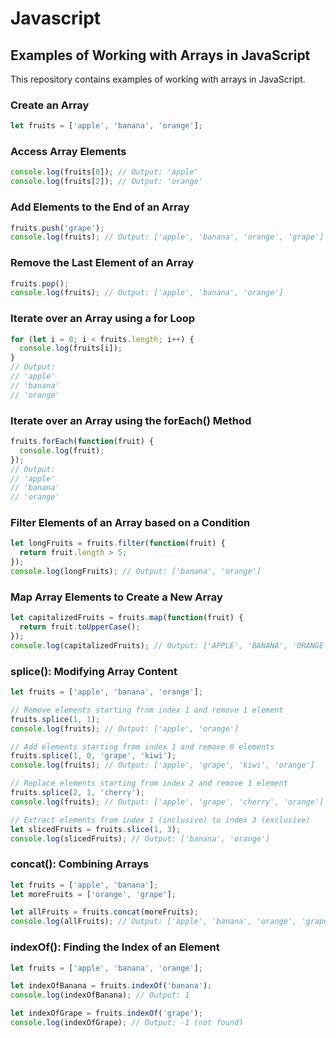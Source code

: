 # Javascript

## Examples of Working with Arrays in JavaScript

This repository contains examples of working with arrays in JavaScript.

### Create an Array

```javascript
let fruits = ['apple', 'banana', 'orange'];
```

### Access Array Elements

```javascript
console.log(fruits[0]); // Output: 'apple'
console.log(fruits[2]); // Output: 'orange'
```

### Add Elements to the End of an Array

```javascript
fruits.push('grape');
console.log(fruits); // Output: ['apple', 'banana', 'orange', 'grape']
```

### Remove the Last Element of an Array

```javascript
fruits.pop();
console.log(fruits); // Output: ['apple', 'banana', 'orange']
```

### Iterate over an Array using a for Loop

```javascript
for (let i = 0; i < fruits.length; i++) {
  console.log(fruits[i]);
}
// Output:
// 'apple'
// 'banana'
// 'orange'
```


### Iterate over an Array using the forEach() Method

```javascript
fruits.forEach(function(fruit) {
  console.log(fruit);
});
// Output:
// 'apple'
// 'banana'
// 'orange'
```

### Filter Elements of an Array based on a Condition

```javascript
let longFruits = fruits.filter(function(fruit) {
  return fruit.length > 5;
});
console.log(longFruits); // Output: ['banana', 'orange']
```

### Map Array Elements to Create a New Array

```javascript
let capitalizedFruits = fruits.map(function(fruit) {
  return fruit.toUpperCase();
});
console.log(capitalizedFruits); // Output: ['APPLE', 'BANANA', 'ORANGE']
```


### splice(): Modifying Array Content

```javascript
let fruits = ['apple', 'banana', 'orange'];

// Remove elements starting from index 1 and remove 1 element
fruits.splice(1, 1);
console.log(fruits); // Output: ['apple', 'orange']

// Add elements starting from index 1 and remove 0 elements
fruits.splice(1, 0, 'grape', 'kiwi');
console.log(fruits); // Output: ['apple', 'grape', 'kiwi', 'orange']

// Replace elements starting from index 2 and remove 1 element
fruits.splice(2, 1, 'cherry');
console.log(fruits); // Output: ['apple', 'grape', 'cherry', 'orange']

// Extract elements from index 1 (inclusive) to index 3 (exclusive)
let slicedFruits = fruits.slice(1, 3);
console.log(slicedFruits); // Output: ['banana', 'orange']
```


### concat(): Combining Arrays

```javascript
let fruits = ['apple', 'banana'];
let moreFruits = ['orange', 'grape'];

let allFruits = fruits.concat(moreFruits);
console.log(allFruits); // Output: ['apple', 'banana', 'orange', 'grape']
```


### indexOf(): Finding the Index of an Element

```javascript
let fruits = ['apple', 'banana', 'orange'];

let indexOfBanana = fruits.indexOf('banana');
console.log(indexOfBanana); // Output: 1

let indexOfGrape = fruits.indexOf('grape');
console.log(indexOfGrape); // Output: -1 (not found)
```
